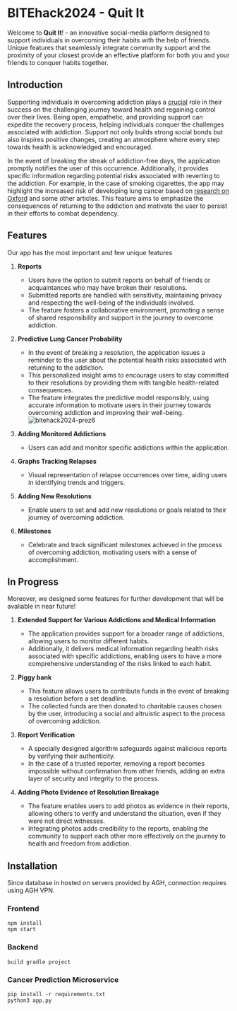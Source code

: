 # BITEhack2024 - Quit It

Welcome to **Quit It**! - an innovative social-media platform designed to support individuals in overcoming their habits with the help of friends. Unique features that seamlessly integrate community support and the proximity of your closest provide an effective platform for both you and your friends to conquer habits together.

## Introduction

Supporting individuals in overcoming addiction plays a [crucial](https://www.ncbi.nlm.nih.gov/pmc/articles/PMC3917180/pdf/IJNMR-19-19.pdf) role in their success on the challenging journey toward health and regaining control over their lives. Being open, empathetic, and providing support can expedite the recovery process, helping individuals conquer the challenges associated with addiction. Support not only builds strong social bonds but also inspires positive changes, creating an atmosphere where every step towards health is acknowledged and encouraged.

In the event of breaking the streak of addiction-free days, the application promptly notifies the user of this occurrence. Additionally, it provides specific information regarding potential risks associated with reverting to the addiction. For example, in the case of smoking cigarettes, the app may highlight the increased risk of developing lung cancer based on [research on Oxford](https://watermark.silverchair.com/zv800204000099.pdf?token=AQECAHi208BE49Ooan9kkhW_Ercy7Dm3ZL_9Cf3qfKAc485ysgAAA1QwggNQBgkqhkiG9w0BBwagggNBMIIDPQIBADCCAzYGCSqGSIb3DQEHATAeBglghkgBZQMEAS4wEQQM5lxTpp-hwvt6m-lYAgEQgIIDBy1IVgpXc-v6dZ6PC-7_eOKGh1dWkCDlGpS2QP8YNpjgidj2KggUs8v-5YAYOkxHrURv_hjv6_QIiFV9gn9KlxKf_f16EvU3GqMAcH2DPFlmsIUe0sMc3seNAF_ckyWqE4ELIe9tt0QUicQ2fm5iwNe0ynnbsMukD2BM16UNtc4dPjkHHnaEFAEORPaSBYcX2lHbax_PBhlUNz7EUEZtWmZ_aIwVqhAiGsTZurwZL9RuEAIxiE_mvSbm2Jc8GBpLal3GjkrRLMn0EIvUtRDqCqh4uW1pb8-lLj9skn8_cNjaXDFStpHrC141sr579gsUszPK2SnXg9_5vj9d57q4SNrCczKo_F_8wQybbnNOble_7DeWqnII8qYKa2gbD6rFI_Ail15ehx8NiXUNIaavbU1KoGwo66l6P0B3SKWoBCGBcHyNjGrizisiol3XEGNmVUuCRtt3n5ES08BRV1C9dpevw8ABoyw6UIUQNuTC9nqs0q5aRqvxLoOMTg38knv4U8SS04aTV9er3X9_xj9mCByy0xaUOmeo1-sqCCnf4FW2So5ASB0McrJ7nM4Fq-AiMA0aS07RULAAHBZLV06BX5m_L_Bpjo9x2ShvsVwchvgZk5XPXHUOuX88QXOPUOwkXPdVbjYjiF8N4khSe2Yv2ZncSm5-c0M2rZCLoOaQDMmhA8q5idC6Q9EuX_n5sm340_ZE2yDnTa6gvHtnkKM-CAxMQmYZlofzVUKJHA5h4nY--W00TYtbiCZ_Nmv0c76rUF757BQHENdRZZmjyEE94VXZndVunRjCx0NuA9EcKJGP-LmhC_L6ZOBUktXJVRvE86_hOidDU_caCkcHuKQOrTGt6S_jVpn6PQ08rNz_gL3tcE9qKaVXMlwoWqtjCu2ZSVUQiEpHme3Q24-2Bdyk2aKg4wyE0HovX_tMWcyN8kuFVRyWgLS57Sw6k73w1JhlIrSOgKMR1J2QcQLU_lbiyoqImQOEj_jFIBPwpsZSEbNiPrFuSTJtnNkUS0fh0gyhyKpIH9ICobE) and some other articles. This feature aims to emphasize the consequences of returning to the addiction and motivate the user to persist in their efforts to combat dependency.

## Features

Our app has the most important and few unique features

1. **Reports**
   - Users have the option to submit reports on behalf of friends or acquaintances who may have broken their resolutions.
   - Submitted reports are handled with sensitivity, maintaining privacy and respecting the well-being of the individuals involved.
   - The feature fosters a collaborative environment, promoting a sense of shared responsibility and support in the journey to overcome addiction.
  
2. **Predictive Lung Cancer Probability**
   - In the event of breaking a resolution, the application issues a reminder to the user about the potential health risks associated with returning to the addiction.
   - This personalized insight aims to encourage users to stay committed to their resolutions by providing them with tangible health-related consequences.
   - The feature integrates the predictive model responsibly, using accurate information to motivate users in their journey towards overcoming addiction and improving their well-being.
   ![bitehack2024-prez6](https://github.com/WojciechBarczynski/BITEhack2024/assets/79122265/ca6d7450-5087-4bb8-8ffd-17dd57ad9aef)

3. **Adding Monitored Addictions**
   - Users can add and monitor specific addictions within the application.

4. **Graphs Tracking Relapses**
   - Visual representation of relapse occurrences over time, aiding users in identifying trends and triggers.

5. **Adding New Resolutions**
   - Enable users to set and add new resolutions or goals related to their journey of overcoming addiction.

6. **Milestones**
   - Celebrate and track significant milestones achieved in the process of overcoming addiction, motivating users with a sense of accomplishment.

## In Progress

Moreover, we designed some features for further development that will be avaliable in near future!

1. **Extended Support for Various Addictions and Medical Information**
   - The application provides support for a broader range of addictions, allowing users to monitor different habits.
   - Additionally, it delivers medical information regarding health risks associated with specific addictions, enabling users to have a more comprehensive understanding of the risks linked to each habit.

2. **Piggy bank**
   - This feature allows users to contribute funds in the event of breaking a resolution before a set deadline.
   - The collected funds are then donated to charitable causes chosen by the user, introducing a social and altruistic aspect to the process of overcoming addiction.

3. **Report Verification**
   - A specially designed algorithm safeguards against malicious reports by verifying their authenticity.
   - In the case of a trusted reporter, removing a report becomes impossible without confirmation from other friends, adding an extra layer of security and integrity to the process.

4. **Adding Photo Evidence of Resolution Breakage**
   - The feature enables users to add photos as evidence in their reports, allowing others to verify and understand the situation, even if they were not direct witnesses.
   - Integrating photos adds credibility to the reports, enabling the community to support each other more effectively on the journey to health and freedom from addiction.

## Installation

Since database in hosted on servers provided by AGH, connection requires using AGH VPN.

### Frontend

```console
npm install
npm start
```

### Backend

```console
build gradle project
```

### Cancer Prediction Microservice

```console
pip install -r requirements.txt
python3 app.py
```
